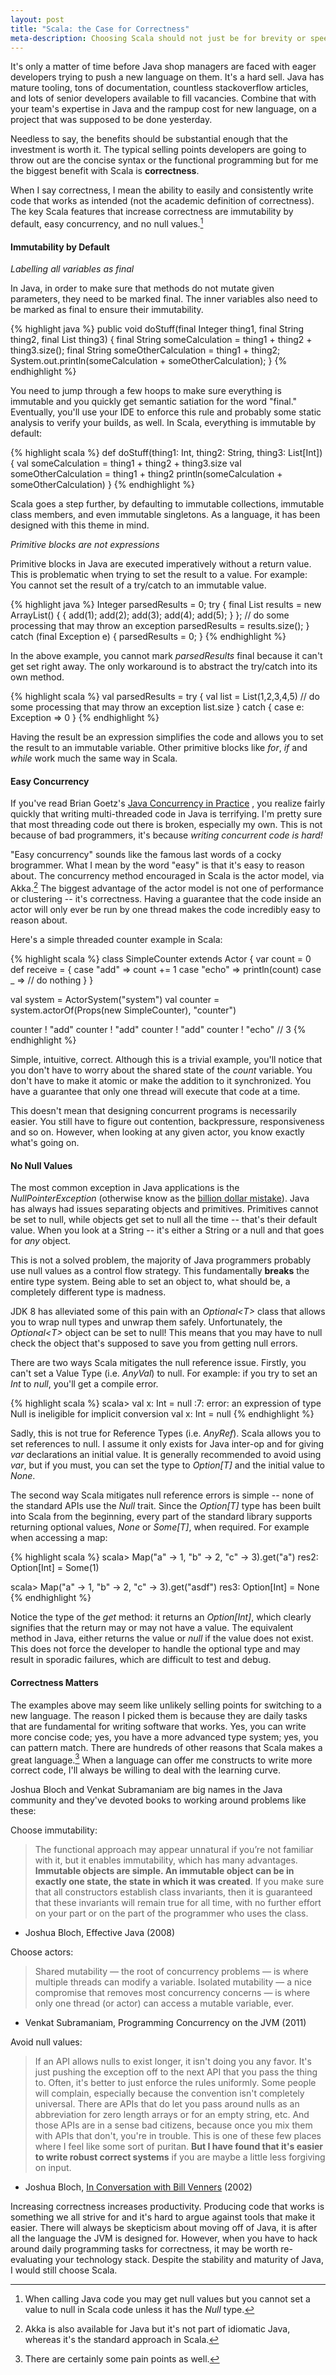 ```yaml
---
layout: post
title: "Scala: the Case for Correctness"
meta-description: Choosing Scala should not just be for brevity or speed -- it's for correctness
---
```


It's only a matter of time before Java shop managers are faced with eager developers 
trying to push a new language on them. It's a hard sell. Java has mature tooling,
tons of documentation, countless stackoverflow articles, and lots of senior
developers available to fill vacancies. Combine that with your team's expertise in
Java and the rampup cost for new language, on a project that was supposed to be 
done yesterday.

Needless to say, the benefits should be substantial enough that the investment is
worth it. The typical selling points developers are going to throw out are the concise 
syntax or the functional programming but for me the biggest benefit with 
Scala is __correctness__. 

<!--more-->

When I say correctness, I mean the ability to easily and consistently write code that 
works as intended (not the academic definition of correctness). The key Scala features 
that increase correctness are immutability by default, easy concurrency, and no null values.[^1]


#### Immutability by Default


_Labelling all variables as final_

In Java, in order to make sure that methods do not mutate given parameters, they need
to be marked final. The inner variables also need to be marked as final to ensure their 
immutability.

{% highlight java %}
public void doStuff(final Integer thing1, final String thing2, final List<Integer> thing3)
{
  final String someCalculation = thing1 + thing2 + thing3.size();
  final String someOtherCalculation = thing1 + thing2;
  System.out.println(someCalculation + someOtherCalculation);
}
{% endhighlight %}

You need to jump through a few hoops to make sure everything is immutable and 
you quickly get semantic satiation for the word "final." Eventually, you'll use your
IDE to enforce this rule and probably some static analysis to verify your builds, as 
well. In Scala, everything is immutable by default:

{% highlight scala %}
def doStuff(thing1: Int, thing2: String, thing3: List[Int]) {
  val someCalculation = thing1 + thing2 + thing3.size
  val someOtherCalculation = thing1 + thing2
  println(someCalculation + someOtherCalculation)
}
{% endhighlight %}

Scala goes a step further, by defaulting to immutable collections, immutable class
members, and even immutable singletons. As a language, it has been designed with this
theme in mind.

_Primitive blocks are not expressions_

Primitive blocks in Java are executed imperatively without a return value. This is
problematic when trying to set the result to a value. For example: You cannot set 
the result of a try/catch to an immutable value.

{% highlight java %}
Integer parsedResults = 0;
try
{
  final List<Integer> results = new ArrayList<Integer>() { 
    { add(1); add(2); add(3); add(4); add(5); } 
  };
  // do some processing that may throw an exception
  parsedResults = results.size();
}
catch (final Exception e)
{
  parsedResults = 0;
}
{% endhighlight %}

In the above example, you cannot mark _parsedResults_ final because it can't get set right away.
The only workaround is to abstract the try/catch into its own method.

{% highlight scala %}
val parsedResults = try {
  val list = List(1,2,3,4,5)
  // do some processing that may throw an exception
  list.size
}
catch {
  case e: Exception => 0
}
{% endhighlight %}

Having the result be an expression simplifies the code and allows you to set the result to an immutable 
variable. Other primitive blocks like _for_, _if_ and _while_ work much the same way in Scala.

#### Easy Concurrency

If you've read Brian Goetz's 
[Java Concurrency in Practice](http://www.amazon.ca/Java-Concurrency-Practice-Brian-Goetz/dp/0321349601)
, you realize fairly quickly that writing multi-threaded code in 
Java is terrifying. I'm pretty sure that most threading code out 
there is broken, especially my own. This is not because of bad 
programmers, it's because _writing concurrent code is hard!_

"Easy concurrency" sounds like the famous last words of a cocky 
brogrammer. What I mean by the word "easy" is that it's easy
to reason about. The concurrency method encouraged in Scala is the actor 
model, via Akka.[^2] The biggest advantage of the actor model is not one of 
performance or clustering -- it's correctness. Having a guarantee
that the code inside an actor will only ever be run by one thread
makes the code incredibly easy to reason about.

Here's a simple threaded counter example in Scala:

{% highlight scala %}
class SimpleCounter extends Actor {
  var count = 0
  def receive = {
    case "add" => count += 1
    case "echo" => println(count)
    case _     => // do nothing
  }
}

val system = ActorSystem("system")
val counter = system.actorOf(Props(new SimpleCounter), "counter")

counter ! "add"
counter ! "add"
counter ! "add"
counter ! "echo" // 3
{% endhighlight %}

Simple, intuitive, correct. Although this is a trivial example, you'll notice
that you don't have to worry about the shared state of the _count_ variable. You
don't have to make it atomic or make the addition to it synchronized. You have a 
guarantee that only one thread will execute that code at a time. 

This doesn't mean that designing concurrent programs is necessarily easier. You still
have to figure out contention, backpressure, responsiveness and so on. However, when 
looking at any given actor, you know exactly what's going on.

#### No Null Values

The most common exception in Java applications is the _NullPointerException_ (otherwise 
know as the [billion dollar mistake](http://www.infoq.com/presentations/Null-References-The-Billion-Dollar-Mistake-Tony-Hoare)).
Java has always had issues separating objects and primitives. Primitives cannot be set to
null, while objects get set to null all the time -- that's their default value. When 
you look at a String -- it's either a String or a null and that goes for _any_ object.

This is not a solved problem, the majority of Java programmers probably use null 
values as a control flow strategy. This fundamentally __breaks__ the
entire type system. Being able to set an object to, what should be, a completely 
different type is madness.

JDK 8 has alleviated some of this pain with an _Optional<T\>_ class that allows you
to wrap null types and unwrap them safely. Unfortunately, the _Optional<T\>_ object can 
be set to null! This means that you may have to null check the object that's supposed
to save you from getting null errors.

There are two ways Scala mitigates the null reference issue. Firstly, you can't set
a Value Type (i.e. _AnyVal_) to null. For example: if you try to set an _Int_ to _null_, you'll 
get a compile error.

{% highlight scala %}
scala> val x: Int = null
<console>:7: error: an expression of type Null is ineligible for implicit conversion
       val x: Int = null
{% endhighlight %}

Sadly, this is not true for Reference Types (i.e. _AnyRef_). Scala allows you to set references 
to null. I assume it only exists for Java inter-op and for giving _var_ declarations an initial
value. It is generally recommended to avoid using _var_, but if you must, you can set the type 
to _Option[T]_ and the initial value to _None_.

The second way Scala mitigates null reference errors is simple -- none of the standard APIs use 
the _Null_ trait. Since the _Option[T]_ type has been built into Scala from the beginning, every 
part of the standard library supports returning optional values, _None_ or _Some[T]_, when 
required. For example when accessing a map:

{% highlight scala %}
scala> Map("a" -> 1, "b" -> 2, "c" -> 3).get("a")
res2: Option[Int] = Some(1)

scala> Map("a" -> 1, "b" -> 2, "c" -> 3).get("asdf")
res3: Option[Int] = None
{% endhighlight %}

Notice the type of the _get_ method: it returns an _Option[Int]_, which clearly signifies that
the return may or may not have a value. The equivalent method in Java, either returns the value
or _null_ if the value does not exist. This does not force the developer to handle the optional
type and may result in sporadic failures, which are difficult to test and debug.

#### Correctness Matters

The examples above may seem like unlikely selling points for switching to a new language. The reason
I picked them is because they are daily tasks that are fundamental for writing software that works.
Yes, you can write more concise code; yes, you have a more advanced type system; yes, you can pattern 
match. There are hundreds of other reasons that Scala makes a great language.[^3] When a language 
can offer me constructs to write more correct code, I'll always be willing to deal with the learning curve. 

Joshua Bloch and Venkat Subramaniam are big names in the Java community and they've
devoted books to working around problems like these:

Choose immutability:

>The functional approach may appear unnatural if you’re not familiar with it, but it enables immutability, 
>which has many advantages. __Immutable objects are simple. An immutable object can be in exactly one state, 
>the state in which it was created__. If you make sure that all constructors establish class invariants, 
>then it is guaranteed that these invariants will remain true for all time, with no further effort on your 
>part or on the part of the programmer who uses the class.

- Joshua Bloch, Effective Java (2008)

Choose actors:

>Shared mutability — the root of concurrency problems — is where multiple threads can modify a variable. Isolated 
>mutability — a nice compromise that removes most concurrency concerns — is where only one thread (or actor) can 
>access a mutable variable, ever.

- Venkat Subramaniam, Programming Concurrency on the JVM (2011)

Avoid null values:

>If an API allows nulls to exist longer, it isn't doing you any favor. It's just pushing the exception off 
>to the next API that you pass the thing to. Often, it's better to just enforce the rules uniformly. Some 
>people will complain, especially because the convention isn't completely universal. There are APIs that 
>do let you pass around nulls as an abbreviation for zero length arrays or for an empty string, etc. And those 
>APIs are in a sense bad citizens, because once you mix them with APIs that don't, you're in trouble.
>This is one of these few places where I feel like some sort of puritan. __But I have found that it's easier 
>to write robust correct systems__ if you are maybe a little less forgiving on input.

- Joshua Bloch, [In Conversation with Bill Venners](http://www.artima.com/intv/blochP.html) (2002)


Increasing correctness increases productivity. Producing code that works is something we all strive
for and it's hard to argue against tools that make it easier. There will always be skepticism about
moving off of Java, it is after all the language the JVM is designed for. However, when
you have to hack around daily programming tasks for correctness, it may be worth re-evaluating your
technology stack. Despite the stability and maturity of Java, I would still choose Scala.


[^1]: When calling Java code you may get null values but you cannot set a value to null in Scala code unless it has the _Null_ type. 
[^2]: Akka is also available for Java but it's not part of idiomatic Java, whereas it's the standard approach in Scala.
[^3]: There are certainly some pain points as well.
